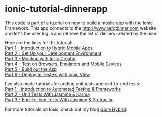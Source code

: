 # ionic-tutorial-dinnerapp

This code is part of a tutorial on how to build a mobile app with the Ionic Framework. This app connects to the http://www.nerddinner.com website and let's the user log in and retrieve the list of dinners created by the user.

Here are the links for the tutorial:<br />
[Part 1 - Introduction to Hybrid Mobile Apps](http://gonehybrid.com/build-your-first-mobile-app-with-the-ionic-framework-part-1/)<br />
[Part 2 - Set Up your Development Environment](http://gonehybrid.com/build-your-first-mobile-app-with-the-ionic-framework-part-2/)<br />
[Part 3 - Mockup with Ionic Creator](http://gonehybrid.com/build-your-first-mobile-app-with-the-ionic-framework-part-3/)<br />
[Part 4 - Test on Browsers, Emulators and Mobile Devices](http://gonehybrid.com/build-your-first-mobile-app-with-the-ionic-framework-part-4/)<br />
[Part 5 - Build out the App](http://gonehybrid.com/build-your-first-mobile-app-with-the-ionic-framework-part-5/)<br />
[Part 6 - Deploy to Testers with Ionic View](http://gonehybrid.com/build-your-first-mobile-app-with-the-ionic-framework-part-6/)<br />

I've also made tutorials for adding unit tests and end-to-end tests:<br />
[Part 1 - Introduction to Automated Testing & Frameworks](http://gonehybrid.com/how-to-write-automated-tests-for-your-ionic-app-part-1/)<br />
[Part 2 - Unit Tests With Jasmine & Karma](http://gonehybrid.com/how-to-write-automated-tests-for-your-ionic-app-part-2/)<br /> 
[Part 3 - End-To-End Tests With Jasmine & Protractor](http://gonehybrid.com/how-to-write-automated-tests-for-your-ionic-app-part-3/)<br /> 

For more tutorials on Ionic, check out my blog [Gone Hybrid](http://gonehybrid.com).
